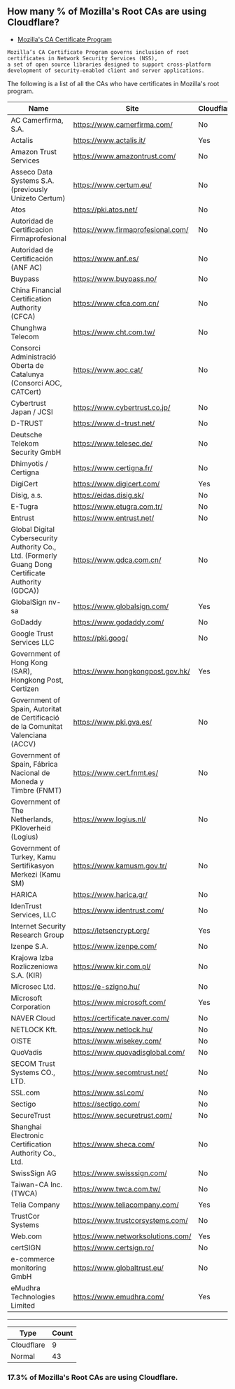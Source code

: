 ## How many % of Mozilla's Root CAs are using Cloudflare?


- [Mozilla's CA Certificate Program](https://ccadb-public.secure.force.com/mozilla/CAInformationReportCSVFormat)
```
Mozilla’s CA Certificate Program governs inclusion of root certificates in Network Security Services (NSS), 
a set of open source libraries designed to support cross-platform development of security-enabled client and server applications.
```


The following is a list of all the CAs who have certificates in Mozilla's root program.


| Name | Site | Cloudflared |
| --- | --- | --- |
| AC Camerfirma, S.A. | https://www.camerfirma.com/ | No |
| Actalis | https://www.actalis.it/ | Yes |
| Amazon Trust Services | https://www.amazontrust.com/ | No |
| Asseco Data Systems S.A. (previously Unizeto Certum) | https://www.certum.eu/ | No |
| Atos | https://pki.atos.net/ | No |
| Autoridad de Certificacion Firmaprofesional | https://www.firmaprofesional.com/ | No |
| Autoridad de Certificación (ANF AC) | https://www.anf.es/ | No |
| Buypass | https://www.buypass.no/ | No |
| China Financial Certification Authority (CFCA) | https://www.cfca.com.cn/ | No |
| Chunghwa Telecom | https://www.cht.com.tw/ | No |
| Consorci Administració Oberta de Catalunya (Consorci AOC, CATCert) | https://www.aoc.cat/ | No |
| Cybertrust Japan / JCSI | https://www.cybertrust.co.jp/ | No |
| D-TRUST | https://www.d-trust.net/ | No |
| Deutsche Telekom Security GmbH | https://www.telesec.de/ | No |
| Dhimyotis / Certigna | https://www.certigna.fr/ | No |
| DigiCert | https://www.digicert.com/ | Yes |
| Disig, a.s. | https://eidas.disig.sk/ | No |
| E-Tugra | https://www.etugra.com.tr/ | No |
| Entrust | https://www.entrust.net/ | No |
| Global Digital Cybersecurity Authority Co., Ltd. (Formerly Guang Dong Certificate Authority (GDCA)) | https://www.gdca.com.cn/ | No |
| GlobalSign nv-sa | https://www.globalsign.com/ | Yes |
| GoDaddy | https://www.godaddy.com/ | No |
| Google Trust Services LLC | https://pki.goog/ | No |
| Government of Hong Kong (SAR), Hongkong Post, Certizen | https://www.hongkongpost.gov.hk/ | Yes |
| Government of Spain, Autoritat de Certificació de la Comunitat Valenciana (ACCV) | https://www.pki.gva.es/ | No |
| Government of Spain, Fábrica Nacional de Moneda y Timbre (FNMT) | https://www.cert.fnmt.es/ | No |
| Government of The Netherlands, PKIoverheid (Logius) | https://www.logius.nl/ | No |
| Government of Turkey, Kamu Sertifikasyon Merkezi (Kamu SM) | https://www.kamusm.gov.tr/ | No |
| HARICA | https://www.harica.gr/ | No |
| IdenTrust Services, LLC | https://www.identrust.com/ | No |
| Internet Security Research Group | https://letsencrypt.org/ | Yes |
| Izenpe S.A. | https://www.izenpe.com/ | No |
| Krajowa Izba Rozliczeniowa S.A. (KIR) | https://www.kir.com.pl/ | No |
| Microsec Ltd. | https://e-szigno.hu/ | No |
| Microsoft Corporation | https://www.microsoft.com/ | Yes |
| NAVER Cloud | https://certificate.naver.com/ | No |
| NETLOCK Kft. | https://www.netlock.hu/ | No |
| OISTE | https://www.wisekey.com/ | No |
| QuoVadis | https://www.quovadisglobal.com/ | No |
| SECOM Trust Systems CO., LTD. | https://www.secomtrust.net/ | No |
| SSL.com | https://www.ssl.com/ | No |
| Sectigo | https://sectigo.com/ | No |
| SecureTrust | https://www.securetrust.com/ | No |
| Shanghai Electronic Certification Authority Co., Ltd. | https://www.sheca.com/ | No |
| SwissSign AG | https://www.swisssign.com/ | No |
| Taiwan-CA Inc. (TWCA) | https://www.twca.com.tw/ | No |
| Telia Company | https://www.teliacompany.com/ | Yes |
| TrustCor Systems | https://www.trustcorsystems.com/ | No |
| Web.com | https://www.networksolutions.com/ | Yes |
| certSIGN | https://www.certsign.ro/ | No |
| e-commerce monitoring GmbH | https://www.globaltrust.eu/ | No |
| eMudhra Technologies Limited | https://www.emudhra.com/ | Yes |


-----

| Type | Count |
| --- | --- | 
| Cloudflare | 9 |
| Normal | 43 |


### 17.3% of Mozilla's Root CAs are using Cloudflare.
